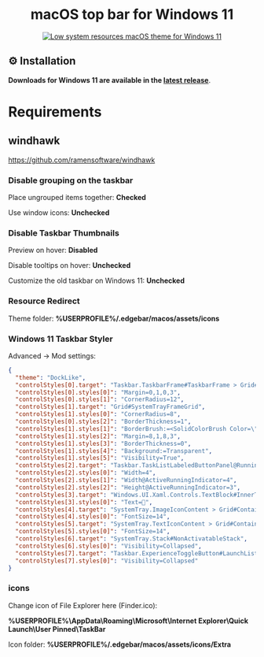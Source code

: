 <div align="center">

# macOS top bar for Windows 11

[![Low system resources macOS theme for Windows 11](https://i.ytimg.com/vi/DdTJlD7R1Wg/maxresdefault.jpg)](https://youtu.be/DdTJlD7R1Wg)
</div>

## ⚙️ Installation

**Downloads for Windows 11 are available in the [latest release](https://github.com/krishenriksen/edgebar/releases)**.

# Requirements

## windhawk

https://github.com/ramensoftware/windhawk

### Disable grouping on the taskbar

Place ungrouped items together: **Checked**

Use window icons: **Unchecked**

### Disable Taskbar Thumbnails

Preview on hover: **Disabled**

Disable tooltips on hover: **Unchecked**

Customize the old taskbar on Windows 11: **Unchecked**

### Resource Redirect

Theme folder: **%USERPROFILE%/.edgebar/macos/assets/icons**

### Windows 11 Taskbar Styler

Advanced -> Mod settings:

```json
{
  "theme": "DockLike",
  "controlStyles[0].target": "Taskbar.TaskbarFrame#TaskbarFrame > Grid#RootGrid",
  "controlStyles[0].styles[0]": "Margin=0,1,0,3",
  "controlStyles[0].styles[1]": "CornerRadius=12",
  "controlStyles[1].target": "Grid#SystemTrayFrameGrid",
  "controlStyles[1].styles[0]": "CornerRadius=8",
  "controlStyles[0].styles[2]": "BorderThickness=1",
  "controlStyles[1].styles[1]": "BorderBrush:=<SolidColorBrush Color=\"{ThemeResource SurfaceStrokeColorDefault}\" />",
  "controlStyles[1].styles[2]": "Margin=8,1,8,3",
  "controlStyles[1].styles[3]": "BorderThickness=0",
  "controlStyles[1].styles[4]": "Background:=Transparent",
  "controlStyles[1].styles[5]": "Visibility=True",
  "controlStyles[2].target": "Taskbar.TaskListLabeledButtonPanel@RunningIndicatorStates > Rectangle#RunningIndicator",
  "controlStyles[2].styles[0]": "Width=4",
  "controlStyles[2].styles[1]": "Width@ActiveRunningIndicator=4",
  "controlStyles[2].styles[2]": "Height@ActiveRunningIndicator=3",
  "controlStyles[3].target": "Windows.UI.Xaml.Controls.TextBlock#InnerTextBlock[Text=]",
  "controlStyles[3].styles[0]": "Text=",
  "controlStyles[4].target": "SystemTray.ImageIconContent > Grid#ContainerGrid > Image",
  "controlStyles[4].styles[0]": "FontSize=14",
  "controlStyles[5].target": "SystemTray.TextIconContent > Grid#ContainerGrid > SystemTray.AdaptiveTextBlock#Base > TextBlock#InnerTextBlock",
  "controlStyles[5].styles[0]": "FontSize=14",
  "controlStyles[6].target": "SystemTray.Stack#NonActivatableStack",
  "controlStyles[6].styles[0]": "Visibility=Collapsed",
  "controlStyles[7].target": "Taskbar.ExperienceToggleButton#LaunchListButton[AutomationProperties.AutomationId=StartButton]",
  "controlStyles[7].styles[0]": "Visibility=Collapsed"
}
```

### icons

Change icon of File Explorer here (Finder.ico):

**%USERPROFILE%\AppData\Roaming\Microsoft\Internet Explorer\Quick Launch\User Pinned\TaskBar**

Icon folder: **%USERPROFILE%/.edgebar/macos/assets/icons/Extra**
